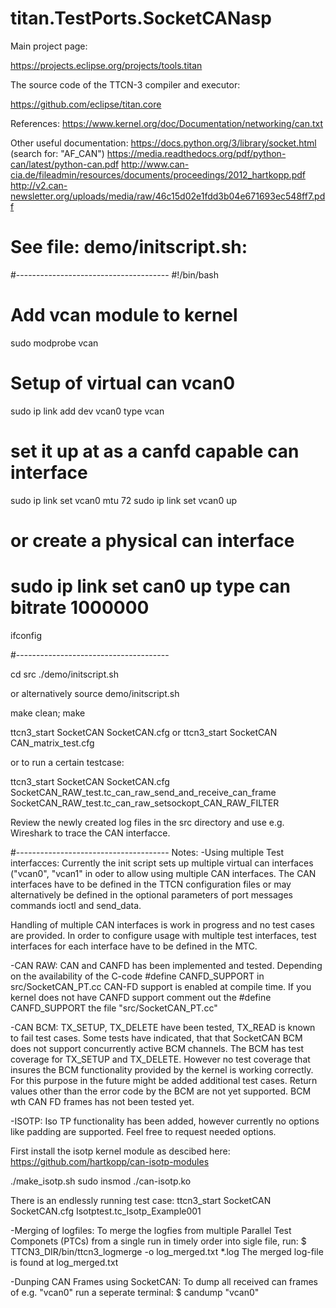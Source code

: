 # titan.TestPorts.SocketCANasp

Main project page:

https://projects.eclipse.org/projects/tools.titan

The source code of the TTCN-3 compiler and executor:

https://github.com/eclipse/titan.core


References:
https://www.kernel.org/doc/Documentation/networking/can.txt

Other useful documentation:
https://docs.python.org/3/library/socket.html (search for: "AF_CAN")
https://media.readthedocs.org/pdf/python-can/latest/python-can.pdf
http://www.can-cia.de/fileadmin/resources/documents/proceedings/2012_hartkopp.pdf
http://v2.can-newsletter.org/uploads/media/raw/46c15d02e1fdd3b04e671693ec548ff7.pdf

# See file: demo/initscript.sh:

#--------------------------------------
#!/bin/bash

# Add vcan module to kernel
sudo modprobe vcan

# Setup of virtual can vcan0
sudo ip link add dev vcan0 type vcan
# set it up at as a canfd capable can interface
sudo ip link set vcan0 mtu 72
sudo ip link set vcan0 up

# or create a physical can interface
# sudo ip link set can0 up type can bitrate 1000000

ifconfig

#--------------------------------------

cd src
./demo/initscript.sh

or alternatively
source demo/initscript.sh

make clean; make

ttcn3_start SocketCAN SocketCAN.cfg
or
ttcn3_start SocketCAN CAN_matrix_test.cfg

or to run a certain testcase:

ttcn3_start SocketCAN SocketCAN.cfg  SocketCAN_RAW_test.tc_can_raw_send_and_receive_can_frame SocketCAN_RAW_test.tc_can_raw_setsockopt_CAN_RAW_FILTER

Review the newly created log files in the src directory
and use e.g. Wireshark to trace the CAN interfacce.

#--------------------------------------
Notes:
-Using multiple Test interfacces:
 Currently the init script sets up multiple virtual can interfaces ("vcan0",
 "vcan1" in oder to allow using multiple CAN interfaces.
 The CAN interfaces have to be defined in the TTCN configuration files or may
 alternatively be defined in the optional parameters of port messages commands
 ioctl and send_data.

 Handling of multiple CAN interfaces is work in progress and no test cases are
 provided. In order to configure usage with multiple test interfaces,
 test interfaces for each interface have to be defined in the MTC.

-CAN RAW:
 CAN and CANFD has been implemented and tested.
 Depending on the availability of the C-code #define CANFD_SUPPORT
 in src/SocketCAN_PT.cc CAN-FD support is enabled at compile time.
 If you kernel does not have CANFD support comment out the #define CANFD_SUPPORT
 the file "src/SocketCAN_PT.cc"

-CAN BCM:
 TX_SETUP, TX_DELETE have been tested, TX_READ is known to fail test cases.
 Some tests have indicated, that that SocketCAN BCM does not support concurrently
 active BCM channels.
 The BCM has test coverage for TX_SETUP and TX_DELETE. However no test coverage
 that insures the BCM functionality provided by the kernel is working correctly.
 For this purpose in the future might be added additional test cases.
 Return values other than the error code by the BCM are not yet supported.
 BCM wth CAN FD frames has not been tested yet.

-ISOTP:
 Iso TP functionality has been added, however currently no options like padding
 are supported. Feel free to request needed options.

 First install the isotp kernel module as descibed here:
 https://github.com/hartkopp/can-isotp-modules

  ./make_isotp.sh
  sudo insmod ./can-isotp.ko


 There is an endlessly running test case:
 ttcn3_start SocketCAN SocketCAN.cfg Isotptest.tc_Isotp_Example001

-Merging of logfiles:
 To merge the logfies from multiple Parallel Test Componets (PTCs) from a
 single run in timely order into sigle file, run:
   $ TTCN3_DIR/bin/ttcn3_logmerge -o log_merged.txt *.log
 The merged log-file is found at log_merged.txt

-Dunping CAN Frames using SocketCAN:
 To dump all received can frames of e.g. "vcan0" run a seperate terminal:
   $ candump "vcan0"

